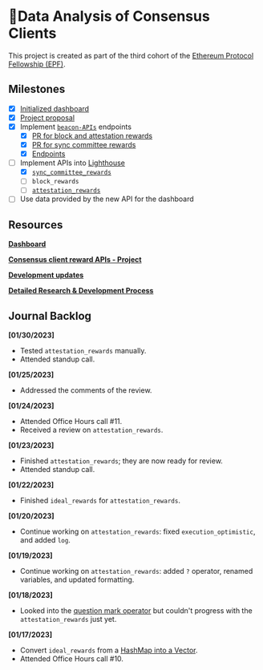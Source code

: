 # 💾Data Analysis of Consensus Clients

This project is created as part of the third cohort of the [Ethereum Protocol Fellowship (EPF)](https://github.com/eth-protocol-fellows/cohort-three/blob/master/program-guide/program-details.md).

## Milestones

- [x] [Initialized dashboard](https://kevinbogner-data-analysis-consensus-clients-app-lz484x.streamlitapp.com/)
- [x] [Project proposal](https://github.com/eth-protocol-fellows/cohort-three/blob/master/projects/consensus_client_reward_APIs.md)
- [x] Implement [`beacon-APIs`](https://github.com/ethereum/beacon-APIs) endpoints
  - [x] [PR for block and attestation rewards](https://github.com/ethereum/beacon-APIs/pull/260)
  - [x] [PR for sync committee rewards](https://github.com/ethereum/beacon-APIs/pull/262)
  - [x] [Endpoints](https://ethereum.github.io/beacon-APIs/?urls.primaryName=dev#/Experimental)
- [ ] Implement APIs into [Lighthouse](https://github.com/sigp/lighthouse)
  - [x] [`sync_committee_rewards`](https://github.com/sigp/lighthouse/pull/3790)
  - [ ] `block_rewards`
  - [ ] [`attestation_rewards`](https://github.com/sigp/lighthouse/pull/3822)
- [ ] Use data provided by the new API for the dashboard

## Resources

[**Dashboard**](https://kevinbogner-data-analysis-consensus-clients-app-lz484x.streamlitapp.com/)

[**Consensus client reward APIs - Project**](https://github.com/eth-protocol-fellows/cohort-three/blob/master/projects/consensus_client_reward_APIs.md)

[**Development updates**](https://github.com/eth-protocol-fellows/cohort-three/blob/master/development-updates.md#kevinbogner)

[**Detailed Research & Development Process**](https://github.com/eth-protocol-fellows/cohort-three/blob/master/notes/kevinbogner.md)

## Journal Backlog
**[01/30/2023]**
- Tested `attestation_rewards` manually.
- Attended standup call. 

**[01/25/2023]**
- Addressed the comments of the review.

**[01/24/2023]**
- Attended Office Hours call #11.
- Received a review on `attestation_rewards`.

**[01/23/2023]**
- Finished `attestation_rewards`; they are now ready for review.
- Attended standup call.

**[01/22/2023]**
- Finished `ideal_rewards` for `attestation_rewards`.

**[01/20/2023]**
- Continue working on `attestation_rewards`: fixed `execution_optimistic`, and added `log`.

**[01/19/2023]**
- Continue working on `attestation_rewards`: added `?` operator, renamed variables, and updated formatting.

**[01/18/2023]**
- Looked into the [question mark operator](https://doc.rust-lang.org/reference/expressions/operator-expr.html#the-question-mark-operator) but couldn't progress with the `attestation_rewards` just yet.

**[01/17/2023]**
- Convert `ideal_rewards` from a [HashMap into a Vector](https://github.com/naviechan/lighthouse/commit/d2bd6ed2df98aeb25ea2e0aefa23ade7d1274a1c).
- Attended Office Hours call #10.
